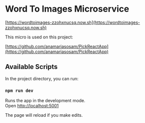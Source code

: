 # Word To Images Microservice

[https://wordtoimages-zzohxnucsq.now.sh](https://wordtoimages-zzohxnucsq.now.sh)

This  micro is used on this project: 

[https://github.com/anamariasosam/PickReactApp](https://github.com/anamariasosam/PickReactApp)

## Available Scripts

In the project directory, you can run:

### `npm run dev`

Runs the app in the development mode.<br>
Open [http://localhost:5001](http://localhost:5001) 

The page will reload if you make edits.<br>
